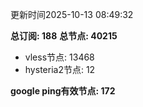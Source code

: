 更新时间2025-10-13 08:49:32

**总订阅: 188**
**总节点: 40215**
- vless节点: 13468
- hysteria2节点: 12

**google ping有效节点: 172**
